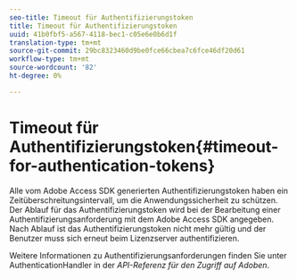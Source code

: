 ```yaml
---
seo-title: Timeout für Authentifizierungstoken
title: Timeout für Authentifizierungstoken
uuid: 41b0fbf5-a567-4118-bec1-c05e6e0b6d1f
translation-type: tm+mt
source-git-commit: 29bc8323460d9be0fce66cbea7c6fce46df20d61
workflow-type: tm+mt
source-wordcount: '82'
ht-degree: 0%

---
```



# Timeout für Authentifizierungstoken{#timeout-for-authentication-tokens}

Alle vom Adobe Access SDK generierten Authentifizierungstoken haben ein Zeitüberschreitungsintervall, um die Anwendungssicherheit zu schützen. Der Ablauf für das Authentifizierungstoken wird bei der Bearbeitung einer Authentifizierungsanforderung mit dem Adobe Access SDK angegeben. Nach Ablauf ist das Authentifizierungstoken nicht mehr gültig und der Benutzer muss sich erneut beim Lizenzserver authentifizieren.

Weitere Informationen zu Authentifizierungsanforderungen finden Sie unter AuthenticationHandler in der *API-Referenz für den Zugriff auf Adoben*.
